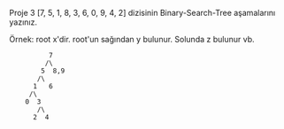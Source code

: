 Proje 3
[7, 5, 1, 8, 3, 6, 0, 9, 4, 2] dizisinin Binary-Search-Tree aşamalarını yazınız.

Örnek: root x'dir. root'un sağından y bulunur. Solunda z bulunur vb.

              7
             /\
            5  8,9
           /\
          1   6
         /\
        0  3
           /\
          2  4
